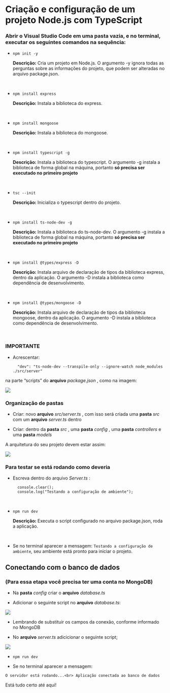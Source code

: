 <h1>Criação e configuração de um projeto Node.js com TypeScript</h1>

<h3>Abrir o Visual Studio Code em uma pasta vazia, e no terminal, executar os seguintes comandos na sequência:</h2>

* `npm init -y`

     **Descrição:** Cria um projeto em Node.js. O argumento -y ignora todas as perguntas sobre as informações do projeto, que podem ser alteradas no arquivo package.json.
<br>

* `npm install express`

     **Descrição:** Instala a biblioteca do express.
<br>

* `npm install mongoose`

     **Descrição:** Instala a biblioteca do mongoose.
<br>
 
* `npm install typescript -g`

     **Descrição:** Instala a biblioteca do typescript. O argumento -g instala a biblioteca de forma global na máquina, portanto **só precisa ser executado no primeiro projeto**
<br>
 
* `tsc --init`

    **Descrição:** Inicializa o typescript dentro do projeto.
<br>
 
* `npm install ts-node-dev -g`
 
    **Descrição:** Instala a biblioteca do ts-node-dev. O argumento -g instala a biblioteca de forma global na máquina, portanto **só precisa ser executado no primeiro projeto**
<br>
 
* `npm install @types/express -D`

    **Descrição:** Instala arquivo de declaração de tipos da biblioteca express, dentro da aplicação. O argumento -D instala a biblioteca como dependência de desenvolvimento.
<br>

* `npm install @types/mongoose -D`
 
    **Descrição:** Instala arquivo de declaração de tipos da biblioteca mongoose, dentro da aplicação. O argumento -D instala a biblioteca como dependência de desenvolvimento.
<br>

<h3>IMPORTANTE</h3>

* Acrescentar: 

        "dev": "ts-node-dev --transpile-only --ignore-watch node_modules ./src/server" 
                
na parte “scripts” do **arquivo** *package.json* , como na imagem:

<img src="https://cdn.discordapp.com/attachments/848586232116412466/848588058949189682/scripts.png">


<h3>Organização de pastas</h3>

* Criar: novo **arquivo** *src/server.ts* , com isso será criada uma **pasta** *src* com um **arquivo** *server.ts* dentro

* Criar: dentro da **pasta** *src* , uma **pasta** *config* , uma **pasta** *controllers* e uma **pasta** *models*

A arquitetura do seu projeto devem estar assim:

<img src="https://cdn.discordapp.com/attachments/848586232116412466/848594125812138044/arquitetura.png">


<h3>Para testar se está rodando como deveria</h2>

* Escreva dentro do arquivo *Server.ts* : 
    
        console.clear();
        console.log("Testando a configuração de ambiente");
<br>

* `npm run dev`

    **Descrição:** Executa o script configurado no arquivo package.json, roda a aplicação.
<br>
    
* Se no terminal aparecer a mensagem: `Testando a configuração de ambiente`, seu ambiente está pronto para iniciar o projeto.

<h2>Conectando com o banco de dados</h2>
<h3>(Para essa etapa você precisa ter uma conta no MongoDB)</h3>

* Na **pasta** *config* criar o **arquivo** *database.ts*

* Adicionar o seguinte script no **arquivo** *database.ts*:

<img src="https://cdn.discordapp.com/attachments/848586232116412466/848623215176581160/database.png">

* Lembrando de substituir os campos da conexão, conforme informado no MongoDB
        
* No **arquivo** *server.ts* adicicionar o seguinte script;

<img src="https://cdn.discordapp.com/attachments/848586232116412466/848623219690569748/server.png">

* `npm run dev`

* Se no terminal aparecer a mensagem: 
        
`O servidor está rodando...<br>
Aplicação conectada ao banco de dados`

Está tudo certo até aqui!





